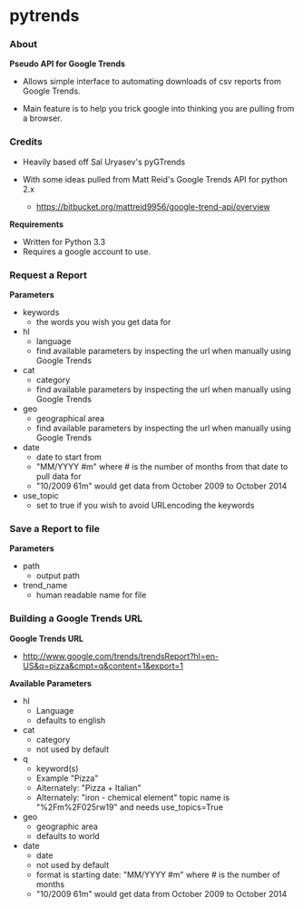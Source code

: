 pytrends
=========

### About

**Pseudo API for Google Trends**

* Allows simple interface to automating downloads of csv reports from Google Trends.

* Main feature is to help you trick google into thinking you are pulling from a browser.

### Credits

* Heavily based off Sal Uryasev's pyGTrends

* With some ideas pulled from Matt Reid's Google Trends API for python 2.x
  - https://bitbucket.org/mattreid9956/google-trend-api/overview

**Requirements**
* Written for Python 3.3
* Requires a google account to use.

### Request a Report

**Parameters**
* keywords
  - the words you wish you get data for
* hl
  - language
  - find available parameters by inspecting the url when manually using Google Trends
* cat
  - category
  - find available parameters by inspecting the url when manually using Google Trends
* geo
  - geographical area
  - find available parameters by inspecting the url when manually using Google Trends
* date
  - date to start from
  - "MM/YYYY #m" where # is the number of months from that date to pull data for
  - "10/2009 61m" would get data from October 2009 to October 2014
* use_topic
  - set to true if you wish to avoid URLencoding the keywords

### Save a Report to file
**Parameters**
* path
  - output path
* trend_name
  - human readable name for file

### Building a Google Trends URL
**Google Trends URL**
* http://www.google.com/trends/trendsReport?hl=en-US&q=pizza&cmpt=q&content=1&export=1

**Available Parameters**
* hl
  - Language
  - defaults to english
* cat
  - category
  - not used by default
* q
  - keyword(s)
  - Example "Pizza"
  - Alternately: "Pizza + Italian"
  - Alternately: "iron - chemical element" topic name is "%2Fm%2F025rw19" and needs use_topics=True
* geo
  - geographic area
  - defaults to world
* date
  - date 
  - not used by default
  - format is starting date: "MM/YYYY #m" where # is the number of months
  - "10/2009 61m" would get data from October 2009 to October 2014

